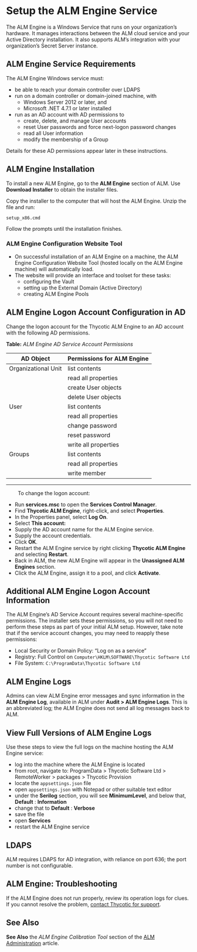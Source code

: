 ﻿[title]: # (Setup the ALM Engine Service)
[tags]: # (Account Lifecycle Manager,ALM,Active Directory,)
[priority]: # (5120)

# Setup the ALM Engine Service

The ALM Engine is a Windows Service that runs on your organization’s hardware. It manages interactions between the ALM cloud service and your Active Directory installation. It also supports ALM’s integration with your organization’s Secret Server instance.

## ALM Engine Service Requirements

The ALM Engine Windows service must:

* be able to reach your domain controller over LDAPS
* run on a domain controller or domain-joined machine, with
  * Windows Server 2012 or later, and
  * Microsoft .NET 4.7.1 or later installed
* run as an AD account with AD permissions to
  * create, delete, and manage User accounts
  * reset User passwords and force next-logon password changes
  * read all User information
  * modify the membership of a Group

Details for these AD permissions appear later in these instructions.

## ALM Engine Installation

To install a new ALM Engine, go to the **ALM Engine** section of ALM. Use **Download Installer** to obtain the installer files.

Copy the installer to the computer that will host the ALM Engine. Unzip the file and run:

  `setup_x86.cmd`

Follow the prompts until the installation finishes.

### ALM Engine Configuration Website Tool

* On successful installation of an ALM Engine on a machine, the ALM Engine Configuration Website Tool (hosted locally on the ALM Engine machine) will automatically load.
* The website will provide an interface and toolset for these tasks:
  * configuring the Vault
  * setting up the External Domain (Active Directory)
  * creating ALM Engine Pools

## ALM Engine Logon Account Configuration in AD

Change the logon account for the Thycotic ALM Engine to an AD account with the following AD permissions.

**Table:** *ALM Engine AD Service Account Permissions*

| AD Object           | Permissions for ALM Engine |
|---------------------|-------------------------------|
| Organizational Unit | list contents                 |
|                     | read all properties           |
|                     | create User objects           |
|                     | delete User objects           |
| User                | list contents                 |
|                     | read all properties           |
|                     | change password               |
|                     | reset password                |
|                     | write all properties          |
| Groups              | list contents                 |
|                     | read all properties           |
|                     | write member                  |

---
  
To change the logon account:

* Run **services.msc** to open the **Services Control Manager**.
* Find **Thycotic ALM Engine**, right-click, and select **Properties**.
* In the Properties panel, select **Log On**.
* Select **This account:**
* Supply the AD account name for the ALM Engine service.
* Supply the account credentials.
* Click **OK**.
* Restart the ALM Engine service by right clicking **Thycotic ALM Engine** and selecting **Restart**.
* Back in ALM, the new ALM Engine will appear in the **Unassigned ALM Engines** section.
* Click the ALM Engine, assign it to a pool, and click **Activate**.

## Additional ALM Engine Logon Account Information

The ALM Engine’s AD Service Account requires several machine-specific permissions. The installer sets these permissions, so you will not need to perform these steps as part of your initial ALM setup. However, take note that if the service account changes, you may need to reapply these permissions:

* Local Security or Domain Policy: “Log on as a service”
* Registry: Full Control on `Computer\HKLM\SOFTWARE\Thycotic Software Ltd`
* File System: `C:\ProgramData\Thycotic Software Ltd`

## ALM Engine Logs

Admins can view ALM Engine error messages and sync information in the **ALM Engine Log**, available in ALM under **Audit > ALM Engine Logs**. This is an abbreviated log; the ALM Engine does not send all log messages back to ALM.

## View Full Versions of ALM Engine Logs

Use these steps to view the full logs on the machine hosting the ALM Engine service:

* log into the machine where the ALM Engine is located
* from root, navigate to: ProgramData > Thycotic Software Ltd > RemoteWorker > packages > Thycotic Provision
* locate the `appsettings.json` file
* open `appsettings.json` with Notepad or other suitable text editor
* under the **Serilog** section, you will see **MinimumLevel**, and below that, **Default** : **Information**
* change that to **Default** : **Verbose**
* save the file
* open **Services**
* restart the ALM Engine service

## LDAPS

ALM requires LDAPS for AD integration, with reliance on port 636; the port number is not configurable.

## ALM Engine: Troubleshooting

If the ALM Engine does not run properly, review its operation logs for clues. If you cannot resolve the problem, [contact Thycotic for support](../../support/).

## See Also

**See Also** the *ALM Engine Calibration Tool* section of the [ALM Administration](../../alm-admin/) article.
